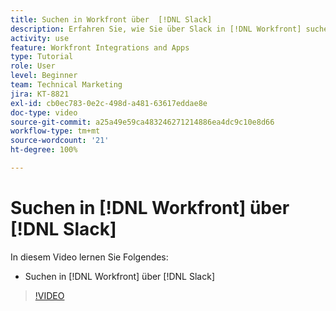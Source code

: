 ```yaml
---
title: Suchen in Workfront über  [!DNL Slack]
description: Erfahren Sie, wie Sie über Slack in [!DNL Workfront] suchen können
activity: use
feature: Workfront Integrations and Apps
type: Tutorial
role: User
level: Beginner
team: Technical Marketing
jira: KT-8821
exl-id: cb0ec783-0e2c-498d-a481-63617eddae8e
doc-type: video
source-git-commit: a25a49e59ca483246271214886ea4dc9c10e8d66
workflow-type: tm+mt
source-wordcount: '21'
ht-degree: 100%

---
```


# Suchen in [!DNL Workfront] über [!DNL Slack]

In diesem Video lernen Sie Folgendes:

* Suchen in [!DNL Workfront] über [!DNL Slack]

>[!VIDEO](https://video.tv.adobe.com/v/335121/?quality=12&learn=on)
